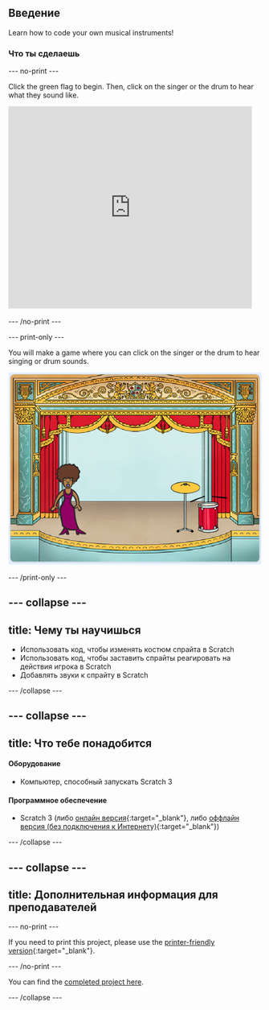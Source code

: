 ## Введение

Learn how to code your own musical instruments!

### Что ты сделаешь

\--- no-print \---

Click the green flag to begin. Then, click on the singer or the drum to hear what they sound like.

<div class="scratch-preview">
  <iframe allowtransparency="true" width="485" height="402" src="https://scratch.mit.edu/projects/embed/276872220/?autostart=false" frameborder="0" scrolling="no"></iframe>
</div>

\--- /no-print \---

\--- print-only \---

You will make a game where you can click on the singer or the drum to hear singing or drum sounds.

![game screenshot](images/demo.png)

\--- /print-only \---

## \--- collapse \---

## title: Чему ты научишься

+ Использовать код, чтобы изменять костюм спрайта в Scratch
+ Использовать код, чтобы заставить спрайты реагировать на действия игрока в Scratch
+ Добавлять звуки к спрайту в Scratch

\--- /collapse \---

## \--- collapse \---

## title: Что тебе понадобится

#### Оборудование

+ Компьютер, способный запускать Scratch 3

#### Программное обеспечение

+ Scratch 3 (либо [онлайн версия](https://rpf.io/scratchon){:target="_blank"}, либо [оффлайн версия (без подключения к Интернету)](https://rpf.io/scratchoff){:target="_blank"})

\--- /collapse \---

## \--- collapse \---

## title: Дополнительная информация для преподавателей

\--- no-print \---

If you need to print this project, please use the [printer-friendly version](https://projects.raspberrypi.org/en/projects/rock-band/print){:target="_blank"}.

\--- /no-print \---

You can find the [completed project here](https://rpf.io/p/en/rock-band-get).

\--- /collapse \---